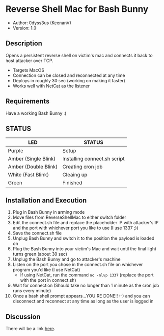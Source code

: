 # Reverse Shell Mac for Bash Bunny

* Author: 0dyss3us (KeenanV)
* Version: 1.0

## Description

Opens a persistent reverse shell on victim's mac and connects it back to host attacker over TCP.
* Targets MacOS
* Connection can be closed and reconnected at any time
* Deploys in roughly 30 sec (working on making it faster)
* Works well with NetCat as the listener

## Requirements

Have a working Bash Bunny :)

## STATUS

| LED                  | STATUS                       |
| -------------------- | ---------------------------- |
| Purple               | Setup                        |
| Amber (Single Blink) | Installing connect.sh script |
| Amber (Double Blink) | Creating cron job            |
| White (Fast Blink)   | Cleaing up                   |
| Green                | Finished                     |

## Installation and Execution

1. Plug in Bash Bunny in arming mode
2. Move files from ReverseShellMac to either switch folder
3. Edit the connect.sh file and replace the placeholder IP with attacker's IP and the port with whichever port you like to use (I use 1337 ;))
4. Save the connect.sh file
5. Unplug Bash Bunny and switch it to the position the payload is loaded on
6. Plug the Bash Bunny into your victim's Mac and wait until the final light turns green (about 30 sec)
7. Unplug the Bash Bunny and go to attacker's machine
8. Listen on the port you chose in the connect.sh file on whichever program you'd like (I use NetCat)
	* If using NetCat, run the command `nc -nlvp 1337` (replace the port with the port in connect.sh)
9. Wait for connection (Should take no longer than 1 minute as the cron job runs every minute)
10. Once a bash shell prompt appears...YOU'RE DONE!! :-) and you can disconnect and reconnect at any time as long as the user is logged in

## Discussion

There will be a link [here](https://www.google.com).
